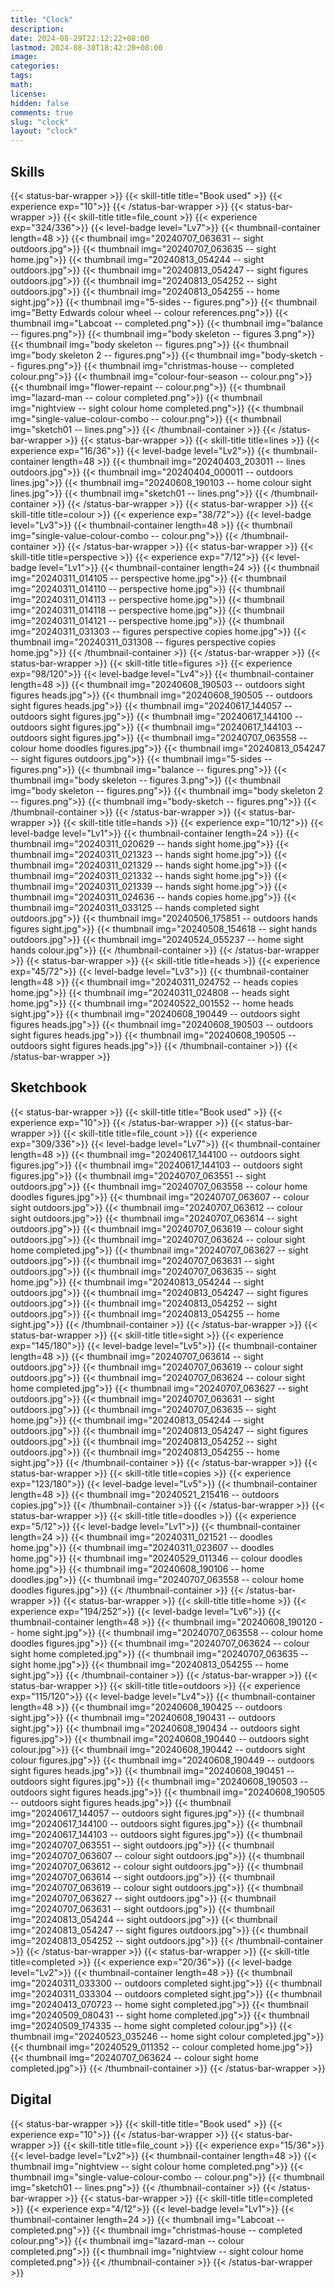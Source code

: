 ```yaml
---
title: "Clock"
description: 
date: 2024-08-29T22:12:22+08:00
lastmod: 2024-08-30T18:42:20+08:00
image: 
categories: 
tags: 
math: 
license: 
hidden: false
comments: true
slug: "clock"
layout: "clock"
---
```


## Skills
{{< status-bar-wrapper >}}
{{< skill-title title="Book used" >}}
{{< experience exp="10">}}
{{< /status-bar-wrapper >}}
{{< status-bar-wrapper >}}
{{< skill-title title=file_count >}}
{{< experience exp="324/336">}}
{{< level-badge level="Lv7">}}
{{< thumbnail-container length=48 >}}
    {{< thumbnail img="20240707_063631 -- sight outdoors.jpg">}}
    {{< thumbnail img="20240707_063635 -- sight home.jpg">}}
    {{< thumbnail img="20240813_054244 -- sight outdoors.jpg">}}
    {{< thumbnail img="20240813_054247 -- sight figures outdoors.jpg">}}
    {{< thumbnail img="20240813_054252 -- sight outdoors.jpg">}}
    {{< thumbnail img="20240813_054255 -- home sight.jpg">}}
    {{< thumbnail img="5-sides -- figures.png">}}
    {{< thumbnail img="Betty Edwards colour wheel -- colour references.png">}}
    {{< thumbnail img="Labcoat -- completed.png">}}
    {{< thumbnail img="balance -- figures.png">}}
    {{< thumbnail img="body skeleton -- figures 3.png">}}
    {{< thumbnail img="body skeleton -- figures.png">}}
    {{< thumbnail img="body skeleton 2 -- figures.png">}}
    {{< thumbnail img="body-sketch -- figures.png">}}
    {{< thumbnail img="christmas-house -- completed colour.png">}}
    {{< thumbnail img="colour-four-season -- colour.png">}}
    {{< thumbnail img="flower-repaint -- colour.png">}}
    {{< thumbnail img="lazard-man -- colour completed.png">}}
    {{< thumbnail img="nightview -- sight colour home completed.png">}}
    {{< thumbnail img="single-value-colour-combo -- colour.png">}}
    {{< thumbnail img="sketch01 -- lines.png">}}
{{< /thumbnail-container >}}
{{< /status-bar-wrapper >}}
{{< status-bar-wrapper >}}
{{< skill-title title=lines >}}
{{< experience exp="16/36">}}
{{< level-badge level="Lv2">}}
{{< thumbnail-container length=48 >}}
    {{< thumbnail img="20240403_203011 -- lines outdoors.jpg">}}
    {{< thumbnail img="20240404_000011 -- outdoors lines.jpg">}}
    {{< thumbnail img="20240608_190103 -- home colour sight lines.jpg">}}
    {{< thumbnail img="sketch01 -- lines.png">}}
{{< /thumbnail-container >}}
{{< /status-bar-wrapper >}}
{{< status-bar-wrapper >}}
{{< skill-title title=colour >}}
{{< experience exp="38/72">}}
{{< level-badge level="Lv3">}}
{{< thumbnail-container length=48 >}}
    {{< thumbnail img="single-value-colour-combo -- colour.png">}}
{{< /thumbnail-container >}}
{{< /status-bar-wrapper >}}
{{< status-bar-wrapper >}}
{{< skill-title title=perspective >}}
{{< experience exp="7/12">}}
{{< level-badge level="Lv1">}}
{{< thumbnail-container length=24 >}}
    {{< thumbnail img="20240311_014105 -- perspective home.jpg">}}
    {{< thumbnail img="20240311_014110 -- perspective home.jpg">}}
    {{< thumbnail img="20240311_014113 -- perspective home.jpg">}}
    {{< thumbnail img="20240311_014118 -- perspective home.jpg">}}
    {{< thumbnail img="20240311_014121 -- perspective home.jpg">}}
    {{< thumbnail img="20240311_031303 -- figures perspective copies home.jpg">}}
    {{< thumbnail img="20240311_031308 -- figures perspective copies home.jpg">}}
{{< /thumbnail-container >}}
{{< /status-bar-wrapper >}}
{{< status-bar-wrapper >}}
{{< skill-title title=figures >}}
{{< experience exp="98/120">}}
{{< level-badge level="Lv4">}}
{{< thumbnail-container length=48 >}}
    {{< thumbnail img="20240608_190503 -- outdoors sight figures heads.jpg">}}
    {{< thumbnail img="20240608_190505 -- outdoors sight figures heads.jpg">}}
    {{< thumbnail img="20240617_144057 -- outdoors sight figures.jpg">}}
    {{< thumbnail img="20240617_144100 -- outdoors sight figures.jpg">}}
    {{< thumbnail img="20240617_144103 -- outdoors sight figures.jpg">}}
    {{< thumbnail img="20240707_063558 -- colour home doodles figures.jpg">}}
    {{< thumbnail img="20240813_054247 -- sight figures outdoors.jpg">}}
    {{< thumbnail img="5-sides -- figures.png">}}
    {{< thumbnail img="balance -- figures.png">}}
    {{< thumbnail img="body skeleton -- figures 3.png">}}
    {{< thumbnail img="body skeleton -- figures.png">}}
    {{< thumbnail img="body skeleton 2 -- figures.png">}}
    {{< thumbnail img="body-sketch -- figures.png">}}
{{< /thumbnail-container >}}
{{< /status-bar-wrapper >}}
{{< status-bar-wrapper >}}
{{< skill-title title=hands >}}
{{< experience exp="10/12">}}
{{< level-badge level="Lv1">}}
{{< thumbnail-container length=24 >}}
    {{< thumbnail img="20240311_020629 -- hands sight home.jpg">}}
    {{< thumbnail img="20240311_021323 -- hands sight home.jpg">}}
    {{< thumbnail img="20240311_021329 -- hands sight home.jpg">}}
    {{< thumbnail img="20240311_021332 -- hands sight home.jpg">}}
    {{< thumbnail img="20240311_021339 -- hands sight home.jpg">}}
    {{< thumbnail img="20240311_024636 -- hands copies home.jpg">}}
    {{< thumbnail img="20240311_033125 -- hands completed sight outdoors.jpg">}}
    {{< thumbnail img="20240506_175851 -- outdoors hands figures sight.jpg">}}
    {{< thumbnail img="20240508_154618 -- sight hands outdoors.jpg">}}
    {{< thumbnail img="20240524_055237 -- home sight hands colour.jpg">}}
{{< /thumbnail-container >}}
{{< /status-bar-wrapper >}}
{{< status-bar-wrapper >}}
{{< skill-title title=heads >}}
{{< experience exp="45/72">}}
{{< level-badge level="Lv3">}}
{{< thumbnail-container length=48 >}}
    {{< thumbnail img="20240311_024752 -- heads copies home.jpg">}}
    {{< thumbnail img="20240311_024808 -- heads sight home.jpg">}}
    {{< thumbnail img="20240522_001552 -- home heads sight.jpg">}}
    {{< thumbnail img="20240608_190449 -- outdoors sight figures heads.jpg">}}
    {{< thumbnail img="20240608_190503 -- outdoors sight figures heads.jpg">}}
    {{< thumbnail img="20240608_190505 -- outdoors sight figures heads.jpg">}}
{{< /thumbnail-container >}}
{{< /status-bar-wrapper >}}
## Sketchbook
{{< status-bar-wrapper >}}
{{< skill-title title="Book used" >}}
{{< experience exp="10">}}
{{< /status-bar-wrapper >}}
{{< status-bar-wrapper >}}
{{< skill-title title=file_count >}}
{{< experience exp="309/336">}}
{{< level-badge level="Lv7">}}
{{< thumbnail-container length=48 >}}
    {{< thumbnail img="20240617_144100 -- outdoors sight figures.jpg">}}
    {{< thumbnail img="20240617_144103 -- outdoors sight figures.jpg">}}
    {{< thumbnail img="20240707_063551 -- sight outdoors.jpg">}}
    {{< thumbnail img="20240707_063558 -- colour home doodles figures.jpg">}}
    {{< thumbnail img="20240707_063607 -- colour sight outdoors.jpg">}}
    {{< thumbnail img="20240707_063612 -- colour sight outdoors.jpg">}}
    {{< thumbnail img="20240707_063614 -- sight outdoors.jpg">}}
    {{< thumbnail img="20240707_063619 -- colour sight outdoors.jpg">}}
    {{< thumbnail img="20240707_063624 -- colour sight home completed.jpg">}}
    {{< thumbnail img="20240707_063627 -- sight outdoors.jpg">}}
    {{< thumbnail img="20240707_063631 -- sight outdoors.jpg">}}
    {{< thumbnail img="20240707_063635 -- sight home.jpg">}}
    {{< thumbnail img="20240813_054244 -- sight outdoors.jpg">}}
    {{< thumbnail img="20240813_054247 -- sight figures outdoors.jpg">}}
    {{< thumbnail img="20240813_054252 -- sight outdoors.jpg">}}
    {{< thumbnail img="20240813_054255 -- home sight.jpg">}}
{{< /thumbnail-container >}}
{{< /status-bar-wrapper >}}
{{< status-bar-wrapper >}}
{{< skill-title title=sight >}}
{{< experience exp="145/180">}}
{{< level-badge level="Lv5">}}
{{< thumbnail-container length=48 >}}
    {{< thumbnail img="20240707_063614 -- sight outdoors.jpg">}}
    {{< thumbnail img="20240707_063619 -- colour sight outdoors.jpg">}}
    {{< thumbnail img="20240707_063624 -- colour sight home completed.jpg">}}
    {{< thumbnail img="20240707_063627 -- sight outdoors.jpg">}}
    {{< thumbnail img="20240707_063631 -- sight outdoors.jpg">}}
    {{< thumbnail img="20240707_063635 -- sight home.jpg">}}
    {{< thumbnail img="20240813_054244 -- sight outdoors.jpg">}}
    {{< thumbnail img="20240813_054247 -- sight figures outdoors.jpg">}}
    {{< thumbnail img="20240813_054252 -- sight outdoors.jpg">}}
    {{< thumbnail img="20240813_054255 -- home sight.jpg">}}
{{< /thumbnail-container >}}
{{< /status-bar-wrapper >}}
{{< status-bar-wrapper >}}
{{< skill-title title=copies >}}
{{< experience exp="123/180">}}
{{< level-badge level="Lv5">}}
{{< thumbnail-container length=48 >}}
    {{< thumbnail img="20240521_215416 -- outdoors copies.jpg">}}
{{< /thumbnail-container >}}
{{< /status-bar-wrapper >}}
{{< status-bar-wrapper >}}
{{< skill-title title=doodles >}}
{{< experience exp="5/12">}}
{{< level-badge level="Lv1">}}
{{< thumbnail-container length=24 >}}
    {{< thumbnail img="20240311_021521 -- doodles home.jpg">}}
    {{< thumbnail img="20240311_023607 -- doodles home.jpg">}}
    {{< thumbnail img="20240529_011346 -- colour doodles home.jpg">}}
    {{< thumbnail img="20240608_190106 -- home doodles.jpg">}}
    {{< thumbnail img="20240707_063558 -- colour home doodles figures.jpg">}}
{{< /thumbnail-container >}}
{{< /status-bar-wrapper >}}
{{< status-bar-wrapper >}}
{{< skill-title title=home >}}
{{< experience exp="194/252">}}
{{< level-badge level="Lv6">}}
{{< thumbnail-container length=48 >}}
    {{< thumbnail img="20240608_190120 -- home sight.jpg">}}
    {{< thumbnail img="20240707_063558 -- colour home doodles figures.jpg">}}
    {{< thumbnail img="20240707_063624 -- colour sight home completed.jpg">}}
    {{< thumbnail img="20240707_063635 -- sight home.jpg">}}
    {{< thumbnail img="20240813_054255 -- home sight.jpg">}}
{{< /thumbnail-container >}}
{{< /status-bar-wrapper >}}
{{< status-bar-wrapper >}}
{{< skill-title title=outdoors >}}
{{< experience exp="115/120">}}
{{< level-badge level="Lv4">}}
{{< thumbnail-container length=48 >}}
    {{< thumbnail img="20240608_190425 -- outdoors sight.jpg">}}
    {{< thumbnail img="20240608_190431 -- outdoors sight.jpg">}}
    {{< thumbnail img="20240608_190434 -- outdoors sight figures.jpg">}}
    {{< thumbnail img="20240608_190440 -- outdoors sight colour.jpg">}}
    {{< thumbnail img="20240608_190442 -- outdoors sight colour figures.jpg">}}
    {{< thumbnail img="20240608_190449 -- outdoors sight figures heads.jpg">}}
    {{< thumbnail img="20240608_190451 -- outdoors sight figures.jpg">}}
    {{< thumbnail img="20240608_190503 -- outdoors sight figures heads.jpg">}}
    {{< thumbnail img="20240608_190505 -- outdoors sight figures heads.jpg">}}
    {{< thumbnail img="20240617_144057 -- outdoors sight figures.jpg">}}
    {{< thumbnail img="20240617_144100 -- outdoors sight figures.jpg">}}
    {{< thumbnail img="20240617_144103 -- outdoors sight figures.jpg">}}
    {{< thumbnail img="20240707_063551 -- sight outdoors.jpg">}}
    {{< thumbnail img="20240707_063607 -- colour sight outdoors.jpg">}}
    {{< thumbnail img="20240707_063612 -- colour sight outdoors.jpg">}}
    {{< thumbnail img="20240707_063614 -- sight outdoors.jpg">}}
    {{< thumbnail img="20240707_063619 -- colour sight outdoors.jpg">}}
    {{< thumbnail img="20240707_063627 -- sight outdoors.jpg">}}
    {{< thumbnail img="20240707_063631 -- sight outdoors.jpg">}}
    {{< thumbnail img="20240813_054244 -- sight outdoors.jpg">}}
    {{< thumbnail img="20240813_054247 -- sight figures outdoors.jpg">}}
    {{< thumbnail img="20240813_054252 -- sight outdoors.jpg">}}
{{< /thumbnail-container >}}
{{< /status-bar-wrapper >}}
{{< status-bar-wrapper >}}
{{< skill-title title=completed >}}
{{< experience exp="20/36">}}
{{< level-badge level="Lv2">}}
{{< thumbnail-container length=48 >}}
    {{< thumbnail img="20240311_033300 -- outdoors completed sight.jpg">}}
    {{< thumbnail img="20240311_033304 -- outdoors completed sight.jpg">}}
    {{< thumbnail img="20240413_070723 -- home sight completed.jpg">}}
    {{< thumbnail img="20240509_080431 -- sight home completed.jpg">}}
    {{< thumbnail img="20240509_174335 -- home sight completed colour.jpg">}}
    {{< thumbnail img="20240523_035246 -- home sight colour completed.jpg">}}
    {{< thumbnail img="20240529_011352 -- colour completed home.jpg">}}
    {{< thumbnail img="20240707_063624 -- colour sight home completed.jpg">}}
{{< /thumbnail-container >}}
{{< /status-bar-wrapper >}}
## Digital 
{{< status-bar-wrapper >}}
{{< skill-title title="Book used" >}}
{{< experience exp="10">}}
{{< /status-bar-wrapper >}}
{{< status-bar-wrapper >}}
{{< skill-title title=file_count >}}
{{< experience exp="15/36">}}
{{< level-badge level="Lv2">}}
{{< thumbnail-container length=48 >}}
    {{< thumbnail img="nightview -- sight colour home completed.png">}}
    {{< thumbnail img="single-value-colour-combo -- colour.png">}}
    {{< thumbnail img="sketch01 -- lines.png">}}
{{< /thumbnail-container >}}
{{< /status-bar-wrapper >}}
{{< status-bar-wrapper >}}
{{< skill-title title=completed >}}
{{< experience exp="4/12">}}
{{< level-badge level="Lv1">}}
{{< thumbnail-container length=24 >}}
    {{< thumbnail img="Labcoat -- completed.png">}}
    {{< thumbnail img="christmas-house -- completed colour.png">}}
    {{< thumbnail img="lazard-man -- colour completed.png">}}
    {{< thumbnail img="nightview -- sight colour home completed.png">}}
{{< /thumbnail-container >}}
{{< /status-bar-wrapper >}}